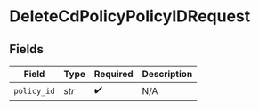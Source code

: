 # DeleteCdPolicyPolicyIDRequest


## Fields

| Field              | Type               | Required           | Description        |
| ------------------ | ------------------ | ------------------ | ------------------ |
| `policy_id`        | *str*              | :heavy_check_mark: | N/A                |